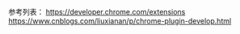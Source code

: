参考列表：
https://developer.chrome.com/extensions
https://www.cnblogs.com/liuxianan/p/chrome-plugin-develop.html